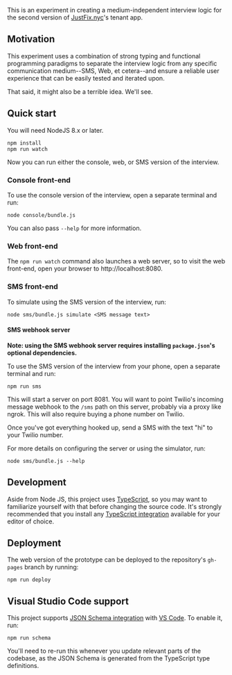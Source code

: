 This is an experiment in creating a medium-independent interview
logic for the second version of [JustFix.nyc][]'s tenant app.

## Motivation

This experiment uses a combination of strong typing and
functional programming paradigms to separate the interview
logic from any specific communication medium--SMS, Web,
et cetera--and ensure a reliable user experience that can be easily
tested and iterated upon.

That said, it might also be a terrible idea. We'll see.

## Quick start

You will need NodeJS 8.x or later.

```
npm install
npm run watch
```

Now you can run either the console, web, or SMS version of
the interview.

### Console front-end

To use the console version of the interview, open
a separate terminal and run:

```
node console/bundle.js
```

You can also pass `--help` for more information.

### Web front-end

The `npm run watch` command also launches a web server, so
to visit the web front-end, open your browser to
http://localhost:8080.

### SMS front-end

To simulate using the SMS version of the interview, run:

```
node sms/bundle.js simulate <SMS message text>
```

#### SMS webhook server

**Note: using the SMS webhook server requires
installing `package.json`'s optional dependencies.**

To use the SMS version of the interview from your
phone, open a separate terminal and run:

```
npm run sms
```

This will start a server on port 8081.  You will
want to point Twilio's incoming message webhook
to the `/sms` path on this server, probably via
a proxy like ngrok. This will also require buying
a phone number on Twilio.

Once you've got everything hooked up, send
a SMS with the text "hi" to your Twilio number.

For more details on configuring the server or
using the simulator, run:

```
node sms/bundle.js --help
```

## Development

Aside from Node JS, this project uses [TypeScript][], so
you may want to familiarize yourself with that before
changing the source code. It's strongly recommended that
you install any [TypeScript integration][] available for
your editor of choice.

## Deployment

The web version of the prototype can be deployed to the repository's
`gh-pages` branch by running:

```
npm run deploy
```

## Visual Studio Code support

This project supports [JSON Schema integration][] with [VS Code][].
To enable it, run:

```
npm run schema
```

You'll need to re-run this whenever you update relevant parts of the
codebase, as the JSON Schema is generated from the TypeScript type
definitions.

[JustFix.nyc]: https://www.justfix.nyc/
[TypeScript]: https://www.typescriptlang.org/
[Typescript integration]: https://github.com/Microsoft/TypeScript/wiki/TypeScript-Editor-Support
[JSON Schema integration]: https://code.visualstudio.com/docs/languages/json#_json-schemas-settings
[VS Code]: https://code.visualstudio.com/
